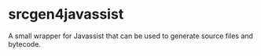 # srcgen4javassist
A small wrapper for Javassist that can be used to generate source files and bytecode.

